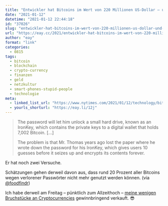 ```yaml
---
title: "Entwickler hat Bitcoins im Wert von 220 Millionen US-Dollar – und kennt das Passwort zum entschlüsseln nicht mehr"
date: "2021-01-12"
datetime: "2021-01-12 22:44:18"
id: "37026"
slug: "entwickler-hat-bitcoins-im-wert-von-220-millionen-us-dollar-und-kennt-das-passwort-zum-entschluesseln-nicht-mehr"
url: "https://eay.cc/2021/entwickler-hat-bitcoins-im-wert-von-220-millionen-us-dollar-und-kennt-das-passwort-zum-entschluesseln-nicht-mehr/"
author: "eay"
format: "link"
categories:
  - 0815
tags:
  - bitcoin
  - blockchain
  - crypto-currency
  - finanzen
  - geld
  - netzkultur
  - smart-phones-stupid-people
  - technologie
meta:
  - linked_list_url: "https://www.nytimes.com/2021/01/12/technology/bitcoin-passwords-wallets-fortunes.html"
  - yourls_shorturl: "https://eay.li/12j"
---
```


> The password will let him unlock a small hard drive, known as an IronKey, which contains the private keys to a digital wallet that holds 7,002 Bitcoin. \[...\]
> 
> The problem is that Mr. Thomas years ago lost the paper where he wrote down the password for his IronKey, which gives users 10 guesses before it seizes up and encrypts its contents forever.

Er hat noch zwei Versuche.

Schätzungen gehen derweil davon aus, dass rund 20 Prozent aller Bitcoins wegen verlorener Passwörter nicht mehr genutzt werden können. (via [@foodfindr](https://twitter.com/foodfindr))

Ich habe derweil am Freitag – pünktlich zum Allzeithoch – [meine wenigen Bruchstücke an Cryptocurrencies](https://eay.cc/2017/einstieg-in-crypto-currencies/) gewinnbringend verkauft. 😎
